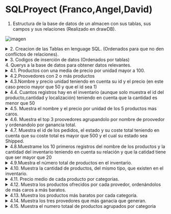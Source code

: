 

# SQLProyect (Franco,Angel,David)

1. Estructura de la base de datos de un almacen con sus tablas, sus campos y sus relaciones (Realizado en drawDB).

![imagen](https://github.com/user-attachments/assets/1f3d970d-4e19-4bd1-bb73-30c94c0e014d)

<details>
<summary>2. Creacion de las Tablas en lenguage SQL. (Ordenados para que no den conflictos de relaciones).</summary>
  
  ```sql
  
   -- Categories Table

   # Esta tabla no tiene relaciones.

   CREATE TABLE Categories (
       category_id INT PRIMARY KEY AUTO_INCREMENT,
       name VARCHAR(50) NOT NULL,z
       description TEXT
   );


   -- Suppliers Table

  # Esta tabla no tiene relaciones.

   CREATE TABLE Suppliers (
       supplier_id INT PRIMARY KEY AUTO_INCREMENT,
       name VARCHAR(100) NOT NULL,
       contact_person VARCHAR(100),
       phone VARCHAR(20),
       email VARCHAR(100),
       address TEXT
   );

 --  Products Table

 # Esta tabla tiene dos relaciones.
 # Productos con categorias. Relacion uno a muchos, porque un producto solo puede tener una categoria
 # y una categoria puede tener muchos productos
 # Productos con Suppliers. Relacion uno a muchos, porque un producto solo puede tener un Supplier
 # y un Supplier puede tener muchos productos

 CREATE TABLE Products (
       product_id INT PRIMARY KEY AUTO_INCREMENT,
       name VARCHAR(100) NOT NULL,
       description TEXT,
       category_id INT,
       supplier_id INT,
       unit_price DECIMAL(10, 2) NOT NULL,
       FOREIGN KEY (category_id) REFERENCES Categories(category_id),
       FOREIGN KEY (supplier_id) REFERENCES Suppliers(supplier_id)
   );



   -- Inventory Table
# Esta tabla tiene una relación
# Inventario con productos. Relación uno a uno, porque cada producto tiene solo un registro en la tabla Inventario,
# y cada registro en Inventario corresponde a un solo producto.
   CREATE TABLE Inventory (
       inventory_id INT PRIMARY KEY AUTO_INCREMENT,
       product_id INT UNIQUE,
       quantity INT NOT NULL,
       location VARCHAR(50),
       last_updated TIMESTAMP DEFAULT CURRENT_TIMESTAMP ON UPDATE CURRENT_TIMESTAMP,
       FOREIGN KEY (product_id) REFERENCES Products(product_id)
   );
   
   -- Orders Table
# Esta tabla tiene una relación.
# Pedidos con proovedor. Relación uno a muchos, porque un proovedor puede tener uno o muchos pedidos mientras que un pedido es único de cada proovedor.
   CREATE TABLE Orders (
       order_id INT PRIMARY KEY AUTO_INCREMENT,
       supplier_id INT,
       order_date DATE NOT NULL,
       total_amount DECIMAL(10, 2) NOT NULL,
       status VARCHAR(20) NOT NULL,
       FOREIGN KEY (supplier_id) REFERENCES Suppliers(supplier_id)
   );
   
   -- Order_Items Table
# Esta es la tabla intermedia que actua como nexo entre las tablas de Order y products, ya que el vínculo entre estas tablas es muchos a muchos.
# Esto se debe a que un producto puede aprecer en varios pedidos y cada pedido puede tener muchos productos.
# Esta tabla tiene dos relaciones.
# Products con Order_Items. Relación uno a muchos. 
# Order con Order_Items. Relación uno a muchos. 

CREATE TABLE Order_Items (
       order_item_id INT PRIMARY KEY AUTO_INCREMENT,
       order_id INT,
       product_id INT,
       quantity INT NOT NULL,
       unit_price DECIMAL(10, 2) NOT NULL,
       FOREIGN KEY (order_id) REFERENCES Orders(order_id),
       FOREIGN KEY (product_id) REFERENCES Products(product_id)
   );
 ```
</details>
<details>
<summary>3. Codigos de inserción de datos (Ordenados por tablas)</summary>
 
  ```sql
 INSERT INTO Categories (name, description) VALUES
 ('Electronics', 'Devices like phones, laptops, and gadgets'),
 ('Furniture', 'Home and office furniture'),
 ('Clothing', 'Apparel for men, women, and children'),
 ('Food & Beverages', 'Edible items and drinks'),
 ('Sports Equipment', 'Gear and equipment for sports');
 
 INSERT INTO Suppliers (name, contact_person, phone, email, address) VALUES
 ('Tech Supplies Ltd.', 'John Doe', '123-456-7890', 'johndoe@techsupplies.com', '123 Tech Street, Silicon Valley, CA'),
 ('Furniture Co.', 'Jane Smith', '234-567-8901', 'janesmith@furnitureco.com', '456 Wood Avenue, Oak City, TX'),
 ('Fashion Hub', 'Emily White', '345-678-9012', 'emily@fashionhub.com', '789 Style Road, New York, NY'),
 ('Fresh Foods Inc.', 'Michael Brown', '456-789-0123', 'michael@freshfoods.com', '101 Farm Lane, Greenfield, IL'),
 ('Sports World', 'David Green', '567-890-1234', 'david@sportsworld.com', '202 Arena Blvd, Denver, CO');
 
 INSERT INTO Products (name, description, category_id, supplier_id, unit_price) VALUES
 ('iPhone 13', 'Latest model of Apple iPhone', 1, 1, 999.99),
 ('Laptop', 'High performance laptop for gaming and work', 1, 1, 1299.50),
 ('Office Chair', 'Ergonomic office chair with lumbar support', 2, 2, 199.99),
 ('Sofa', '3-seater comfortable sofa for living room', 2, 2, 499.99),
 ('T-shirt', 'Cotton T-shirt for men', 3, 3, 19.99),
 ('Running Shoes', 'Lightweight running shoes', 5, 3, 79.99),
 ('Organic Apples', 'Fresh organic apples, 1kg pack', 4, 4, 4.99),
 ('Orange Juice', '1L fresh orange juice', 4, 4, 3.49),
 ('Basketball', 'Official size basketball', 5, 5, 29.99),
 ('Tennis Racket', 'Professional tennis racket', 5, 5, 149.99);
 
 INSERT INTO Inventory (product_id, quantity, location) VALUES
 (1, 50, 'Warehouse A'),
 (2, 30, 'Warehouse B'),
 (3, 20, 'Warehouse C'),
 (4, 15, 'Warehouse A'),
 (5, 100, 'Warehouse B'),
 (6, 75, 'Warehouse C'),
 (7, 200, 'Warehouse A'),
 (8, 180, 'Warehouse B'),
 (9, 60, 'Warehouse C'),
 (10, 40, 'Warehouse A');
 
 INSERT INTO Orders (supplier_id, order_date, total_amount, status) VALUES
 (1, '2024-09-01', 1999.98, 'Shipped'),
 (2, '2024-09-05', 699.98, 'Pending'),
 (3, '2024-09-10', 999.95, 'Delivered'),
 (4, '2024-09-12', 15.96, 'Processing'),
 (5, '2024-09-15', 299.98, 'Shipped');
 
 INSERT INTO Order_Items (order_id, product_id, quantity, unit_price) VALUES
 (1, 1, 2, 999.99),
 (2, 3, 2, 199.99),
 (3, 5, 5, 19.99),
 (4, 7, 4, 3.99),
 (5, 9, 10, 29.99);
 
 ```
</details>
4. Querys a la base de datos para obtener datos relevantes.

 
<details>
  <summary>4.1. Productos con una media de precio por unidad mayor a 100.</summary>
 
 ```sql
 SELECT category_id, AVG(unit_price) AS avg_price
 FROM Products
 GROUP BY category_id
 HAVING avg_price > 100;
 ```
</details>

 <details>
  <summary> 4.2.Proovedores con 2 o más productos</summary>
 
 ```sql
   SELECT s.name, COUNT(p.product_id) AS product_count
   FROM Suppliers s
   JOIN Products p ON s.supplier_id = p.supplier_id
   GROUP BY s.name
   HAVING product_count >= 2;
 ```
</details>

<details>
  <summary>4.3.Nombre y precio unidad teniendo en cuenta su id y el precio (en este caso precio mayor que 50 y que el id sea 1) </summary>
 
 ```sql
 SELECT name, unit_price
 FROM Products
 WHERE unit_price > 50 AND category_id = 1;
 ```
</details>
<details>
<summary> 4.4. Cuantos registros hay en el inventario (aunque solo muestra el id del producto,cantidad y localización) teniendo en cuenta que la cantidad es menor que 50</summary>
  
 ```sql
 SELECT product_id, quantity, location
 FROM Inventory
 WHERE quantity < 50;
 ```
   </details>

   <details>
<summary>4.5. Muestra el nombre y el precio por unidad de los 5 productos mas caros.</summary>
     
 ```sql
 SELECT name, unit_price
 FROM Products
 ORDER BY unit_price DESC
 LIMIT 5;
 ```
   </details>
  <details>
<summary> 4.6. Muestra el top 3 proovedores agrupandolo por nombre de proovedor y ordenandolo por ganancia total.</summary>
    
 ```sql
 SELECT s.name, SUM(oi.quantity * oi.unit_price) AS total_revenue
 FROM Suppliers s
 JOIN Products p ON s.supplier_id = p.supplier_id
 JOIN Order_Items oi ON p.product_id = oi.product_id
 GROUP BY s.name
 HAVING total_revenue > 0
 ORDER BY total_revenue DESC
 LIMIT 3;
 
 ```
  </details> 

<details>
<summary>4.7. Muestra el id de los pedidos, el estado y su coste total teniendo en cuenta que su coste total es mayor que 500 y el cual su estado sea Shipped.</summary>   
  
 ```sql
 SELECT o.order_id, o.total_amount, o.status
 FROM Orders o
 WHERE o.total_amount > 500
 HAVING o.status = 'Shipped';
 ```
  </details>
  <details>
<summary>  4.8.Muestrame los 10 primeros registros del nombre de los productos y la cantidad del inventario teniendo en cuenta su relación y que la catidad tiene que ser mayor que 20</summary> 
    
 ```sql
 SELECT p.name, i.quantity
 FROM Products p
 JOIN Inventory i ON p.product_id = i.product_id
 WHERE i.quantity > 20
 LIMIT 10;
 ```
</details>
<details>
<summary>  4.9.Muestra el número total de productos en el inventario. </summary> 
  
 ```sql
 SELECT COUNT(*) AS total_products_in_inventory
 FROM Inventory;
 
 ```
</details>
<details>
<summary>  4.10. Muestra la cantidad de productos, del mismo tipo, que existen en el inventario.</summary> 
  
 ```sql
 SELECT p.name, SUM(i.quantity) AS total_quantity
 FROM Products p
 JOIN Inventory i ON p.product_id = i.product_id
 GROUP BY p.name;
 
 ```
</details>
<details>
<summary>  4.11. Precio medio de cada producto por categorías.</summary> 
  
 ```sql
 SELECT c.name AS category_name, AVG(p.unit_price) AS avg_unit_price
 FROM Products p
 JOIN Categories c ON p.category_id = c.category_id
 GROUP BY c.name;
 
 ```
</details>
<details>
<summary>  4.12. Muestra los productos ofrecidos por cada provedor, ordenándolos de más caros a más baratos. </summary> 
  
 ```sql
 SELECT s.name AS supplier_name, MAX(p.unit_price) AS max_price
 FROM Products p
 JOIN Suppliers s ON p.supplier_id = s.supplier_id
 GROUP BY s.name;
 
 ```
</details>
<details>
<summary>  4.13. Muestra los productos más baratos por cada categoría.</summary> 

 ```sql
 SELECT c.name AS category_name, MIN(p.unit_price) AS min_price
 FROM Products p
 JOIN Categories c ON p.category_id = c.category_id
 GROUP BY c.name;
 
 ```
</details>
<details>

<summary>  4.14. Muestra los tres provedores que más ganacia que generan.</summary> 
 
 ```sql
 SELECT s.name AS supplier_name, SUM(oi.quantity * oi.unit_price) AS total_revenue
 FROM Suppliers s
 JOIN Products p ON s.supplier_id = p.supplier_id
 JOIN Order_Items oi ON p.product_id = oi.product_id
 GROUP BY s.name order by total_revenue desc limit 3;
 ```
</details>
<details>

<summary>  4.15. Muestra el numero totaal de productos agrupados por categoria </summary> 

 ```sql
 SELECT c.name AS category_name, SUM(oi.quantity * oi.unit_price) AS total_revenue
 FROM Products p
 JOIN Categories c ON p.category_id = c.category_id
 JOIN Order_Items oi ON p.product_id = oi.product_id
 GROUP BY c.name;
 ```
</details>

